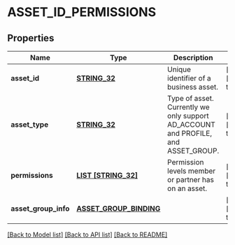 # ASSET_ID_PERMISSIONS

## Properties
Name | Type | Description | Notes
------------ | ------------- | ------------- | -------------
**asset_id** | [**STRING_32**](STRING_32.md) | Unique identifier of a business asset. | [optional] [default to null]
**asset_type** | [**STRING_32**](STRING_32.md) | Type of asset. Currently we only support AD_ACCOUNT and PROFILE, and ASSET_GROUP. | [optional] [default to null]
**permissions** | [**LIST [STRING_32]**](STRING_32.md) | Permission levels member or partner has on an asset. | [optional] [default to null]
**asset_group_info** | [**ASSET_GROUP_BINDING**](AssetGroupBinding.md) |  | [optional] [default to null]

[[Back to Model list]](../README.md#documentation-for-models) [[Back to API list]](../README.md#documentation-for-api-endpoints) [[Back to README]](../README.md)


